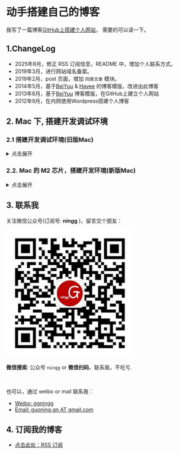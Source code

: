 # 动手搭建自己的博客

我写了一篇博客[GitHub上搭建个人网站](http://ningg.github.io/build-blog-with-github/)， 需要的可以读一下。

## 1.ChangeLog

* 2025年8月，修正 RSS 订阅信息，README 中，增加个人联系方式。
* 2019年3月，进行网站域名备案。
* 2019年2月，post 页面，增加 `同类文章` 模块。
* 2014年5月，基于[BeiYuu](http://beiyuu.com/) & [Havee](http://havee.me/) 的博客模版，改进出此博客
* 2013年8月，基于[BeiYuu](http://beiyuu.com/) 博客模版，在GitHub上建立个人网站
* 2012年9月，在内网使用Wordpress搭建个人博客

## 2. Mac 下, 搭建开发调试环境

### 2.1 搭建开发调试环境(旧版Mac)

<details><summary>点击展开</summary>

搭建开发环境, 参考 [Blogging with Jekyll](http://jekyllrb.com/docs/quickstart/).

详细细节:

```
# 1.安装最新版 ruby
$ brew install ruby

# 2.安装 bundle 和 jekyll
$ gem install --user-install bundler

$ gem install --user-install jekyll

# 3. 退出 iterm 终端, 重新打开, 并安装 bundle
$ bundle install

Could not locate Gemfile

$ vim Gemfile
source 'https://rubygems.org'
gem 'github-pages', group: :jekyll_plugins

$ bundle install


# 4. 前往 jekyll blog 的目录下
$ cd /Users/guoning/ningg/github/ningg.github.com

# 5. 启动 jekyll 服务
$ bundle exec jekyll serve

# 下述方式, 只处理增量变更
$ bundle exec jekyll serve --incremental

# 6. 浏览器访问效果
http://127.0.0.1:4000
```
</details>

### 2.2. Mac 的 M2 芯片，搭建开发环境(新版Mac)

<details><summary>点击展开</summary>

基本思路：

* 1.确定 terminal 处于 arm64 模式，而不是 Rosetta mode.
* 2.切换为 zsh 
* 3.按照官网，从头安装 ruby 和 jekyll，官网[参考](https://jekyllrb.com/docs/installation/macos/)
* 4.提前删除项目下的 `Gemfile.lock`


将 terminal 调整为 arm64 模式：[](https://www.moncefbelyamani.com/how-to-install-xcode-homebrew-git-rvm-ruby-on-mac/#installation)

```
// 1.查询当前模式
$ uname -m
x86_64

// 2.如果上面返回 x86_64 而不是 arm64，则，需要直接卸载 iterm/iterm2，然后重装
// 卸载可以在 finder 中搜索到应用，然后，移到废纸篓
// 重装可以使用 brew
brew install iterm2
```

</details>


## 3. 联系我

关注微信公众号(订阅号: **ningg** )，留言交个朋友：

![](/images/wechat/qrcode_for_gh_7c277c30a2b5_344.jpg)

**微信搜索**: 公众号 `ningg` or **微信扫码**，联系我，不吃亏.

<br />

也可以，通过 weibo or mail 联系我：

* [Weibo: ggningg](http://weibo.com/ggningg/)
* [Email: guoning.gn AT gmail.com ](mailto:guoning.gn@gmail.com)

## 4. 订阅我的博客


* [点击此处：RSS 订阅](https://ningg.top/atom.xml)